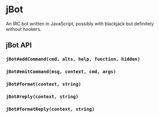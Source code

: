 # jBot
An IRC bot written in JavaScript, possibly with blackjack but definitely without hookers.

## jBot API

### `jBot#addCommand(cmd, alts, help, function, hidden)`
### `jBot#emitCommand(msg, context, cmd, args)`
### `jBot#format(context, string)`
### `jBot#reply(context, string)`
### `jBot#formatReply(context, string)`
